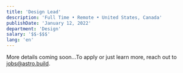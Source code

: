 ```yaml
---
title: 'Design Lead'
description: 'Full Time • Remote • United States, Canada'
publishDate: 'January 12, 2022'
department: 'Design'
salary: '$$-$$$'
lang: 'en'
---
```


More details coming soon...To apply or just learn more, reach out to jobs@astro.build.
